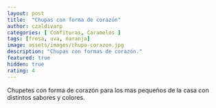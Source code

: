 ```yaml
---
layout: post
title:  "Chupas con forma de corazón"
author: czaldivarp
categories: [ Confituras, Caramelos ]
tags: [fresa, uva, naranja]
image: assets/images/chupa-corazon.jpg
description: "Chupas con formas de corazón."
featured: true
hidden: true
rating: 4
---
```


Chupetes con forma de corazón para los mas pequeños de la casa con distintos sabores y colores.